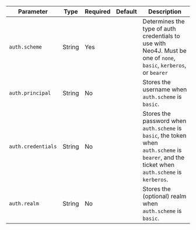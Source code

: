 <!-- markdownlint-disable MD041 -->
| Parameter | Type | Required | Default | Description |
| --- | --- | --- | --- | --- |
| `auth.scheme` | String | Yes | | Determines the type of auth credentials to use with Neo4J. Must be one of `none`, `basic`, `kerberos`, or `bearer` |
| `auth.principal` | String | No | | Stores the username when `auth.scheme` is `basic`. |
| `auth.credentials` | String | No |  | Stores the password when `auth.scheme` is `basic`, the token when `auth.scheme` is `bearer`, and the ticket when `auth.scheme` is `kerberos`. |
| `auth.realm` | String | No | | Stores the (optional) realm when `auth.scheme` is `basic`. |
